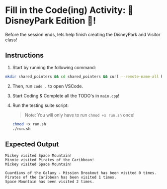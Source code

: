 # Fill in the Code(ing) Activity: 🏰 DisneyPark Edition 🏰!
Before the session ends, lets help finish creating the DisneyPark and Visitor class!

## Instructions
1. Start by running the following command:
```bash
mkdir shared_pointers && cd shared_pointers && curl --remote-name-all https://raw.githubusercontent.com/Ashleyc417/si/main/cpsc121/review/before_recursion/{main.cpp,run.sh,README.md}
```

2. Then, run `code .` to open VSCode.

3. Start Coding & Complete all the TODO's in `main.cpp`!

4. Run the testing suite script:

   > Note: You will only have to run `chmod +x run.sh` once!

   ```bash
   chmod +x run.sh
   ./run.sh
   ```

## Expected Output
```
Mickey visited Space Mountain!
Minnie visited Pirates of the Caribbean!
Mickey visited Space Mountain!

Guardians of the Galaxy - Mission Breakout has been visited 0 times.
Pirates of the Caribbean has been visited 1 times.
Space Mountain has been visited 2 times.
```

